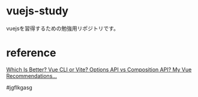 # vuejs-study

vuejsを習得するための勉強用リポジトリです。

# reference

[Which Is Better? Vue CLI or Vite? Options API vs Composition API? My Vue Recommendations...](https://youtu.be/9egKxXu499I)

#jgflkgasg
